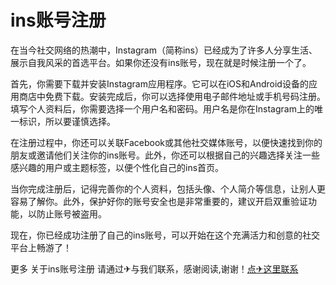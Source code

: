 # ins账号注册

在当今社交网络的热潮中，Instagram（简称ins）已经成为了许多人分享生活、展示自我风采的首选平台。如果你还没有ins账号，现在就是时候注册一个了。

首先，你需要下载并安装Instagram应用程序。它可以在iOS和Android设备的应用商店中免费下载。安装完成后，你可以选择使用电子邮件地址或手机号码注册。填写个人资料后，你需要选择一个用户名和密码。用户名是你在Instagram上的唯一标识，所以要谨慎选择。

在注册过程中，你还可以关联Facebook或其他社交媒体账号，以便快速找到你的朋友或邀请他们关注你的ins账号。此外，你还可以根据自己的兴趣选择关注一些感兴趣的用户或主题标签，以便个性化自己的ins首页。

当你完成注册后，记得完善你的个人资料，包括头像、个人简介等信息，让别人更容易了解你。此外，保护好你的账号安全也是非常重要的，建议开启双重验证功能，以防止账号被盗用。

现在，你已经成功注册了自己的ins账号，可以开始在这个充满活力和创意的社交平台上畅游了！

更多 关于ins账号注册 请通过✈与我们联系，感谢阅读,谢谢！[点✈这里联系](https://b.k02.cc)